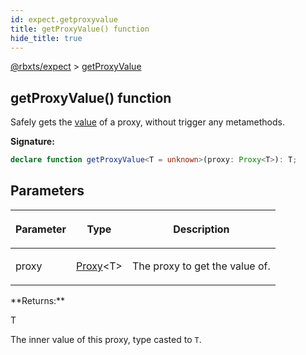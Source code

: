 ```yaml
---
id: expect.getproxyvalue
title: getProxyValue() function
hide_title: true
---
```


[@rbxts/expect](./expect.md) &gt; [getProxyValue](./expect.getproxyvalue.md)

## getProxyValue() function

Safely gets the [value](./expect.proxyinstance._proxy_value.md) of a proxy, without trigger any metamethods.

**Signature:**

```typescript
declare function getProxyValue<T = unknown>(proxy: Proxy<T>): T;
```

## Parameters

<table><thead><tr><th>

Parameter


</th><th>

Type


</th><th>

Description


</th></tr></thead>
<tbody><tr><td>

proxy


</td><td>

[Proxy](./expect.proxy.md)<!-- -->&lt;T&gt;


</td><td>

The proxy to get the value of.


</td></tr>
</tbody></table>
**Returns:**

T

The inner value of this proxy, type casted to `T`<!-- -->.
